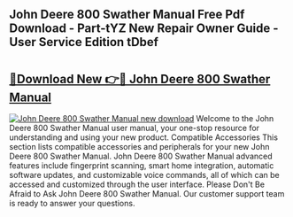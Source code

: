 ## John Deere 800 Swather Manual Free Pdf Download - Part-tYZ New Repair Owner Guide - User Service Edition tDbef

# <h2><a href="http://bc87802.oget.top/?id=John+Deere+800+Swather+Manual">🔗Download New 👉🔴 John Deere 800 Swather Manual</a></h2>

[![John Deere 800 Swather Manual new download](https://i.imgur.com/5g1atiW.png)](http://bc87802.oget.top/?id=John+Deere+800+Swather+Manual)
Welcome to the John Deere 800 Swather Manual user manual, your one-stop resource for understanding and using your new product. Compatible Accessories This section lists compatible accessories and peripherals for your new John Deere 800 Swather Manual. John Deere 800 Swather Manual advanced features include fingerprint scanning, smart home integration, automatic software updates, and customizable voice commands, all of which can be accessed and customized through the user interface. Please Don't Be Afraid to Ask John Deere 800 Swather Manual. Our customer support team is ready to answer your questions.

